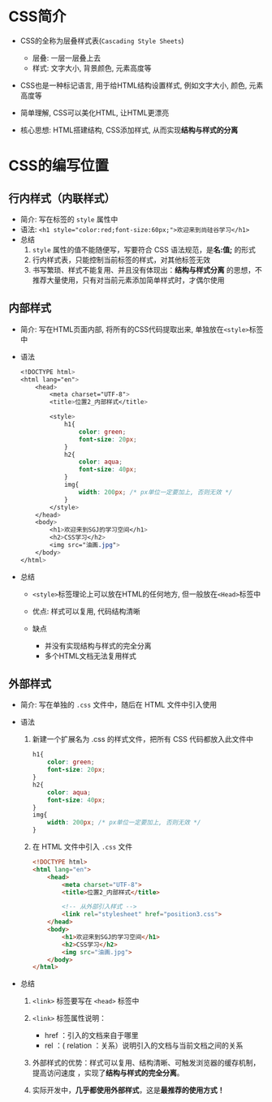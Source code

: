 # CSS简介

* CSS的全称为层叠样式表(`Cascading Style Sheets`)
  * 层叠: 一层一层叠上去
  * 样式: 文字大小, 背景颜色, 元素高度等

* CSS也是一种标记语言, 用于给HTML结构设置样式, 例如文字大小, 颜色, 元素高度等
* 简单理解, CSS可以美化HTML, 让HTML更漂亮
* 核心思想: HTML搭建结构, CSS添加样式, 从而实现**结构与样式的分离**



# CSS的编写位置

## 行内样式（内联样式）

* 简介: 写在标签的 `style` 属性中
* 语法: `<h1 style="color:red;font-size:60px;">欢迎来到尚硅谷学习</h1>`
* 总结
  1. `style` 属性的值不能随便写，写要符合 CSS 语法规范，是**名:值;** 的形式
  2. 行内样式表，只能控制当前标签的样式，对其他标签无效
  3. 书写繁琐、样式不能复用、并且没有体现出：**结构与样式分离** 的思想，不推荐大量使用，只有对当前元素添加简单样式时，才偶尔使用



## 内部样式

* 简介: 写在HTML页面内部, 将所有的CSS代码提取出来, 单独放在`<style>`标签中

* 语法

  ```css
  <!DOCTYPE html>
  <html lang="en">
      <head>
          <meta charset="UTF-8">
          <title>位置2_内部样式</title>
  
          <style>
              h1{
                  color: green;
                  font-size: 20px;
              }
              h2{
                  color: aqua;
                  font-size: 40px;
              }
              img{
                  width: 200px; /* px单位一定要加上, 否则无效 */
              }
          </style>
      </head>
      <body>
          <h1>欢迎来到SGJ的学习空间</h1>
          <h2>CSS学习</h2>
          <img src="油画.jpg">
      </body>
  </html>
  ```

* 总结

  * `<style>`标签理论上可以放在HTML的任何地方, 但一般放在`<Head>`标签中

  * 优点: 样式可以复用, 代码结构清晰

  * 缺点

    * 并没有实现结构与样式的完全分离
    * 多个HTML文档无法复用样式

    

## 外部样式

* 简介: 写在单独的 `.css` 文件中，随后在 HTML 文件中引入使用

* 语法

  1. 新建一个扩展名为 .css 的样式文件，把所有 CSS 代码都放入此文件中

     ```css
     h1{
         color: green;
         font-size: 20px;
     }
     h2{
         color: aqua;
         font-size: 40px;
     }
     img{
         width: 200px; /* px单位一定要加上, 否则无效 */
     }
     ```

  2. 在 HTML 文件中引入 `.css` 文件

     ```html
     <!DOCTYPE html>
     <html lang="en">
         <head>
             <meta charset="UTF-8">
             <title>位置2_内部样式</title>
     
             <!-- 从外部引入样式 -->
             <link rel="stylesheet" href="position3.css">
         </head>
         <body>
             <h1>欢迎来到SGJ的学习空间</h1>
             <h2>CSS学习</h2>
             <img src="油画.jpg">
         </body>
     </html>
     ```

* 总结

  1. `<link>` 标签要写在 `<head>` 标签中
  2. `<link>` 标签属性说明：
     * href ：引入的文档来自于哪里
     * rel ：( relation ：关系）说明引入的文档与当前文档之间的关系

  3. 外部样式的优势：样式可以复用、结构清晰、可触发浏览器的缓存机制，提高访问速度 ，实现了**结构与样式的完全分离**。

  4. 实际开发中，**几乎都使用外部样式**，这是**最推荐的使用方式！**

